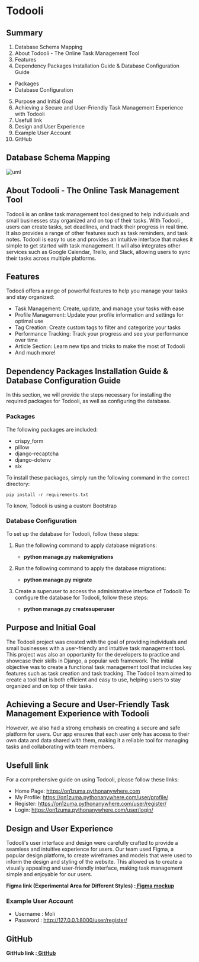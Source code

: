 # Todooli

## Summary

1.  Database Schema Mapping
2.  About Todooli - The Online Task Management Tool
3.  Features
4.  Dependency Packages Installation Guide & Database Configuration Guide

- Packages
- Database Configuration

5.  Purpose and Initial Goal
6.  Achieving a Secure and User-Friendly Task Management Experience with Todooli
7.  Usefull link
8.  Design and User Experience
9.  Example User Account
10. GitHub

## Database Schema Mapping

![uml](https://user-images.githubusercontent.com/96482486/215269050-591ee74d-9ca2-4e19-9299-e17e0bed89e0.png)

## About Todooli - The Online Task Management Tool

Todooli is an online task management tool designed to help individuals and small businesses stay organized and on top of their tasks. With Todooli , users can create tasks, set deadlines, and track their progress in real time. It also provides a range of other features such as task reminders, and task notes. Todooli is easy to use and provides an intuitive interface that makes it simple to get started with task management. It will also integrates other services such as Google Calendar, Trello, and Slack, allowing users to sync their tasks across multiple platforms.

## Features

Todooli offers a range of powerful features to help you manage your tasks and stay organized:

- Task Management: Create, update, and manage your tasks with ease
- Profile Management: Update your profile information and settings for optimal use
- Tag Creation: Create custom tags to filter and categorize your tasks
- Performance Tracking: Track your progress and see your performance over time
- Article Section: Learn new tips and tricks to make the most of Todooli
- And much more!

## Dependency Packages Installation Guide & Database Configuration Guide

In this section, we will provide the steps necessary for installing the required packages for Todooli, as well as configuring the database.

### Packages

The following packages are included:

- crispy_form
- pillow
- django-recaptcha
- django-dotenv
- six

To install these packages, simply run the following command in the correct directory:

    pip install -r requirements.txt

To know, Todooli is using a custom Bootstrap

### Database Configuration

To set up the database for Todooli, follow these steps:

1. Run the following command to apply database migrations:

   - **python manage.py makemigrations**

2. Run the following command to apply the database migrations:

   - **python manage.py migrate**

3. Create a superuser to access the administrative interface of Todooli:
   To configure the database for Todooli, follow these steps:
   - **python manage.py createsuperuser**

## Purpose and Initial Goal

The Todooli project was created with the goal of providing individuals and small businesses with a user-friendly and intuitive task management tool. This project was also an opportunity for the developers to practice and showcase their skills in Django, a popular web framework. The initial objective was to create a functional task management tool that includes key features such as task creation and task tracking. The Todooli team aimed to create a tool that is both efficient and easy to use, helping users to stay organized and on top of their tasks.

## Achieving a Secure and User-Friendly Task Management Experience with Todooli

However, we also had a strong emphasis on creating a secure and safe platform for users. Our app ensures that each user only has access to their own data and data shared with them, making it a reliable tool for managing tasks and collaborating with team members.

## Usefull link

For a comprehensive guide on using Todooli, please follow these links:

- Home Page: https://on1zuma.pythonanywhere.com
- My Profile: https://on1zuma.pythonanywhere.com/user/profile/
- Register: https://on1zuma.pythonanywhere.com/user/register/
- Login: https://on1zuma.pythonanywhere.com/user/login/

## Design and User Experience

Todooli's user interface and design were carefully crafted to provide a seamless and intuitive experience for users. Our team used Figma, a popular design platform, to create wireframes and models that were used to inform the design and styling of the website. This allowed us to create a visually appealing and user-friendly interface, making task management simple and enjoyable for our users.

**Figma link (Experimental Area for Different Styles) :[ Figma mockup ](https://www.figma.com/file/b8RfYMbwV21XCVWQGAJTM6/Ilonii?node-id=0%3A1&t=cl5h4CJSBJ7ocoXh-1)**

### Example User Account

- Username : Moli
- Password : http://127.0.0.1:8000/user/register/

## GitHub

**GitHub link :[ GitHub ](https://github.com/On1zuma/Todooli)**
